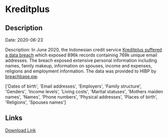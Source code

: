 # Kreditplus

## Description

Date: 2020-06-23

Description:
In June 2020, the Indonesian credit service <a href="https://nakedsecurity.sophos.com/2020/07/02/133m-records-for-sale-as-fruits-of-data-breach-spree-keep-raining-down/" target="_blank" rel="noopener">Kreditplus suffered a data breach</a> which exposed 896k records containing 769k unique email addresses. The breach exposed extensive personal information including names, family makeup, information on spouses, income and expenses, religions and employment information. The data was provided to HIBP by <a href="https://breachbase.pw/" target="_blank" rel="noopener">breachbase.pw</a>.


['Dates of birth', 'Email addresses', 'Employers', 'Family structure', 'Genders', 'Income levels', 'Living costs', 'Marital statuses', 'Mothers maiden names', 'Names', 'Phone numbers', 'Physical addresses', 'Places of birth', 'Religions', 'Spouses names']

## Links

[Download Link](https://link-to.net/1229997/210.65916110126014/dynamic/?r=a3JlZGl0cGx1cy5jb20=)